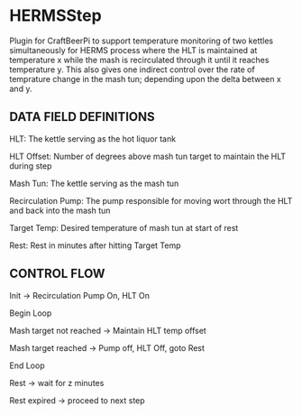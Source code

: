 # HERMSStep
Plugin for CraftBeerPi to support temperature monitoring of two kettles simultaneously for HERMS process where the HLT is 
maintained at temperature x while the mash is recirculated through it until it reaches temperature y. This also gives one 
indirect control over the rate of temprature change in the mash tun; depending upon the delta between x and y. 

DATA FIELD DEFINITIONS
--------------------------------------------------------------------
HLT: The kettle serving as the hot liquor tank

HLT Offset: Number of degrees above mash tun target to maintain the HLT during step

Mash Tun: The kettle serving as the mash tun

Recirculation Pump: The pump responsible for moving wort through the HLT and back into the mash tun

Target Temp: Desired temperature of mash tun at start of rest

Rest: Rest in minutes after hitting Target Temp

CONTROL FLOW
--------------------------------------------------------------------
Init -> Recirculation Pump On, HLT On

Begin Loop

   Mash target not reached -> Maintain HLT temp offset
   
   Mash target reached -> Pump off, HLT Off, goto Rest
   
End Loop

Rest -> wait for z minutes

Rest expired -> proceed to next step

